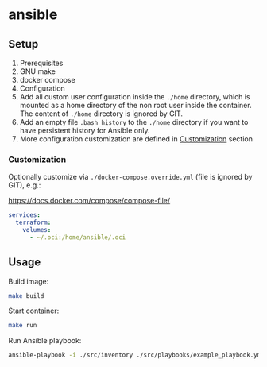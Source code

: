# ansible

## Setup

1. Prerequisites
  1. GNU make
  1. docker compose
1. Configuration
  1. Add all custom user configuration inside the `./home` directory, which is mounted as a home directory of the non root user inside the container. The content of `./home` directory is ignored by GIT. 
  1. Add an empty file `.bash_history` to the `./home` directory if you want to have persistent history for Ansible only.
  1. More configuration customization are defined in [Customization](#customization) section

### Customization

Optionally customize via `./docker-compose.override.yml` (file is ignored by GIT), e.g.:

https://docs.docker.com/compose/compose-file/

```yaml
services:
  terraform:
    volumes:
      - ~/.oci:/home/ansible/.oci
```

## Usage

Build image:

```sh
make build
```

Start container:

```sh
make run
```

Run Ansible playbook:

```sh
ansible-playbook -i ./src/inventory ./src/playbooks/example_playbook.yml
```
